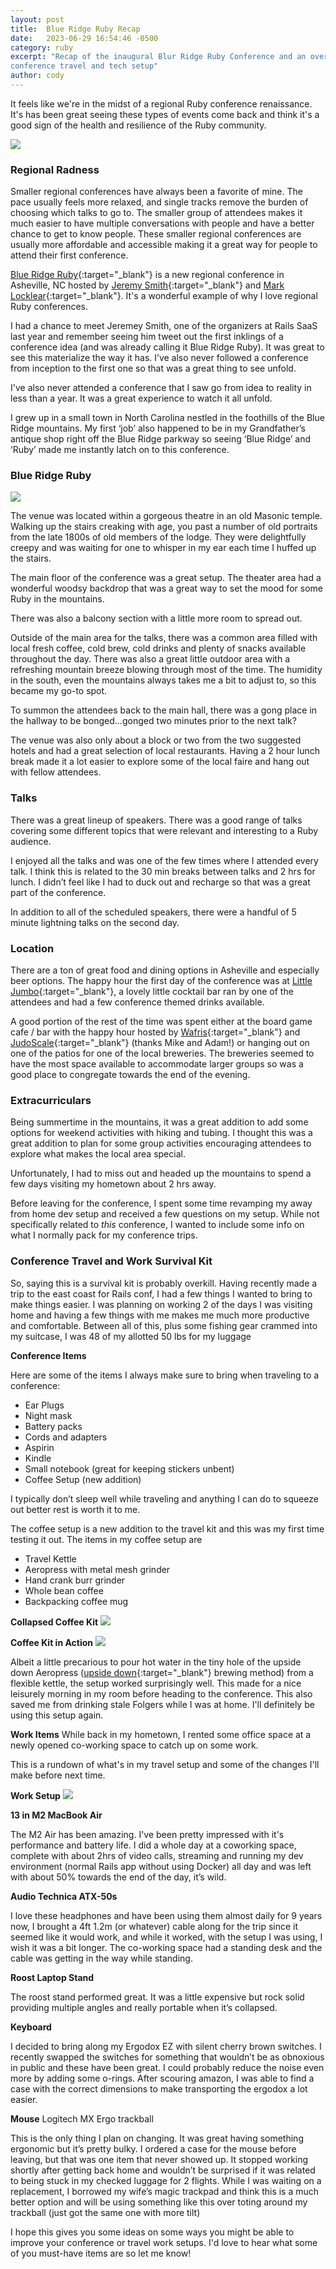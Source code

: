 ```yaml
---
layout: post
title:  Blue Ridge Ruby Recap
date:   2023-06-29 16:54:46 -0500
category: ruby
excerpt: "Recap of the inaugural Blur Ridge Ruby Conference and an overview of my
conference travel and tech setup"
author: cody
---
```

It feels like we're in the midst of a regional Ruby conference renaissance.  It's
has been great seeing these types of events come back and think it's a good sign
of the health and resilience of the Ruby community.

<img class="position-relative mx-auto rounded w-100 shadow-lg" src="https://upload.wikimedia.org/wikipedia/commons/0/0e/Asheville_at_dusk.jpg" />


### Regional Radness

Smaller regional conferences have always been a favorite of mine.  The pace
usually feels more relaxed, and single tracks remove the burden of choosing
which talks to go to.  The smaller group of attendees makes it much easier to
have multiple conversations with people and have a better chance to get to know
people.  These smaller regional conferences are usually more affordable and
accessible making it a great way for people to attend their first conference.

[Blue Ridge Ruby](https://blueridgeruby.com/){:target="_blank"} is a new regional conference in Asheville, NC hosted by [Jeremy Smith](https://twitter.com/jeremysmithco){:target="_blank"} and [Mark Locklear](https://twitter.com/marklocklear){:target="_blank"}.  It's a wonderful example of why I love regional Ruby conferences.

I had a chance to meet Jeremey Smith, one of the organizers at Rails SaaS last year and remember seeing him tweet out the first inklings of a conference idea (and was already calling it Blue Ridge Ruby). It was great to see this materialize the way it has. I’ve also never followed a conference from inception to the first one so that was a great thing to see unfold.

I've also never attended a conference that I saw go from idea to reality in less
than a year.  It was a great experience to watch it all unfold.

I grew up in a small town in North Carolina nestled in the foothills of the Blue Ridge mountains.  My first ‘job’ also happened to be in my Grandfather’s antique shop right off the Blue Ridge parkway so seeing ‘Blue Ridge’ and ‘Ruby’ made me instantly latch on to this conference.

### Blue Ridge Ruby

<img src="https://blueridgeruby.com/images/theater.jpg" />

The venue was located within a gorgeous theatre in an old Masonic temple.
Walking up the stairs creaking with age, you past a number of old portraits from
the late 1800s of old members of the lodge.  They were delightfully creepy and
was waiting for one to whisper in my ear each time I huffed up the stairs.

The main floor of the conference was a great setup.  The theater area had a wonderful woodsy backdrop that was a great way to set the mood for some Ruby in the mountains.

There was also a balcony section with a little more room to spread out.

Outside of the main area for the talks, there was a common area filled with local fresh coffee, cold brew, cold drinks and plenty of snacks available throughout the day.  There was also a great little outdoor area with a refreshing mountain breeze blowing through most of the time.  The humidity in the south, even the mountains always takes me a bit to adjust to, so this became my go-to spot.

To summon the attendees back to the main hall, there was a gong place in the hallway to be bonged...gonged two minutes prior to the next talk?

The venue was also only about a block or two from the two suggested hotels and had a great selection of local restaurants.  Having a 2 hour lunch break made it a lot easier to explore some of the local faire and hang out with fellow attendees.

### Talks

There was a great lineup of speakers. There was a good range of talks covering some different topics that were relevant and interesting to a Ruby audience.

I enjoyed all the talks and was one of the few times where I attended every talk. I think this is related to the 30 min breaks between talks and 2 hrs for lunch.  I didn’t feel like I had to duck out and recharge so that was a great part of the conference.

In addition to all of the scheduled speakers, there were a handful of 5 minute lightning talks on the second day.


### Location

There are a ton of great food and dining options in Asheville and especially beer options.  The happy hour the first day of the conference was at [Little Jumbo](https://www.littlejumbobar.com/){:target="_blank"}, a lovely little cocktail bar ran by one of the attendees and had a few conference themed drinks available.

A good portion of the rest of the time was spent either at the board game cafe / bar with the happy hour hosted by [Wafris](https://wafris.org/){:target="_blank"} and [JudoScale](https://judoscale.com/){:target="_blank"} (thanks Mike and Adam!) or hanging out on one of the patios for one of the local breweries.  The breweries seemed to have the most space available to accommodate larger groups so was a good place to congregate towards the end of the evening.


### Extracurriculars
Being summertime in the mountains, it was a great addition to add some options for weekend activities with hiking and tubing. I thought this was a great addition to plan for some group activities encouraging attendees to explore what makes the local area special.

Unfortunately, I had to miss out and headed up the mountains to spend a few days visiting my hometown about 2 hrs away.

Before leaving for the conference, I spent some time revamping my away from home
dev setup and received a few questions on my setup. While not specifically
related to _this_ conference, I wanted to include some info on what I normally
pack for my conference trips.

### Conference Travel and Work Survival Kit

So, saying this is a survival kit is probably overkill.  Having recently made a trip to the east coast for Rails conf, I had a few things I wanted to bring to make things easier.  I was planning on working 2 of the days I was visiting home and having a few things with me makes me much more productive and comfortable.  Between all of this, plus some fishing gear crammed into my suitcase, I was 48 of my allotted 50 lbs for my luggage

**Conference Items**

Here are some of the items I always make sure to bring when traveling to a
conference:

- Ear Plugs
- Night mask
- Battery packs
- Cords and adapters
- Aspirin
- Kindle
- Small notebook (great for keeping stickers unbent)
- Coffee Setup (new addition)

I typically don’t sleep well while traveling and anything I can do to squeeze out better rest is worth it to me.

The coffee setup is a new addition to the travel kit and this was my first time
testing it out. The items in my coffee setup are

- Travel Kettle
- Aeropress with metal mesh grinder
- Hand crank burr grinder
- Whole bean coffee
- Backpacking coffee mug

**Collapsed Coffee Kit**
<img class="position-relative mx-auto rounded w-100 shadow-lg" src="https://personal-blog-assets.s3.amazonaws.com/TravelCoffeeSetup.png" />

**Coffee Kit in Action**
<img class="position-relative mx-auto rounded w-100 shadow-lg" src="https://personal-blog-assets.s3.amazonaws.com/CoffeeAction.png" />



Albeit a little precarious to pour hot water in the tiny hole of the upside down
Aeropress ([upside down](https://ineedcoffee.com/upside-aeropress-coffee-brewing-tutorial/){:target="_blank"} brewing method) from a flexible kettle, the setup worked
surprisingly well. This made for a nice leisurely morning in my room before
heading to the conference.  This also saved me from drinking stale Folgers while
I was at home.  I'll definitely be using this setup again.

**Work Items**
While back in my hometown, I rented some office space at a newly opened
co-working space to catch up on some work.

This is a rundown of what's in my travel setup and some of the changes I'll make
before next time.

**Work Setup**
<img class="position-relative mx-auto rounded w-100 shadow-lg" src="https://personal-blog-assets.s3.amazonaws.com/WorkSetup.png" />


**13 in M2 MacBook Air**

The M2 Air has been amazing.  I've been pretty impressed with it's performance and battery life. I did a whole day at a coworking space, complete with about 2hrs of video calls, streaming and running my dev environment (normal Rails app without using Docker) all day and was left with about 50% towards the end of the day, it’s wild.

**Audio Technica ATX-50s**

I love these headphones and have been using them almost daily for 9 years now, I brought a 4ft 1.2m (or whatever) cable along for the trip since it seemed like it would work, and while it worked, with the setup I was using, I wish it was a bit longer. The co-working space had a standing desk and the cable was getting in the way while standing.

**Roost Laptop Stand**

The roost stand performed great.  It was a little expensive but rock solid providing multiple angles and really portable when it’s collapsed.

**Keyboard**

I decided to bring along my Ergodox EZ with silent cherry brown switches.  I recently swapped the switches for something that wouldn’t be as obnoxious in public and these have been great.  I could probably reduce the noise even more by adding some o-rings. After scouring amazon, I was able to find a case with the correct dimensions to make transporting the ergodox a lot easier.

**Mouse**
Logitech MX Ergo trackball

This is the only thing I plan on changing.  It was great having something ergonomic but it’s pretty bulky.  I ordered a case for the mouse before leaving, but that was one item that never showed up.  It stopped working shortly after getting back home and wouldn’t be surprised if it was related to being stuck in my checked luggage for 2 flights. While I was waiting on a replacement, I borrowed my wife’s magic trackpad and think this is a much better option and will be using something like this over toting around my trackball (just got the same one with more tilt)


I hope this gives you some ideas on some ways you might be able to improve your
conference or travel work setups.  I'd love to hear what some of you must-have
items are so let me know!

